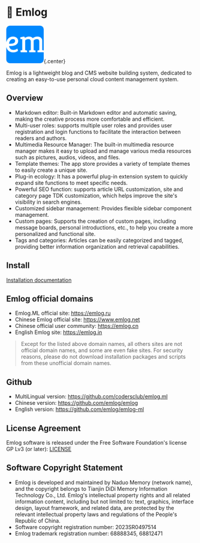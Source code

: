 # &#x1f680; Emlog

![](./logo.png){.center}

Emlog is a lightweight blog and CMS website building system,
dedicated to creating an easy-to-use personal cloud content management system.

## Overview

- Markdown editor: Built-in Markdown editor and automatic saving, making the creative process more comfortable and efficient.
- Multi-user roles: supports multiple user roles and provides user registration and login functions to facilitate the interaction between readers and authors.
- Multimedia Resource Manager: The built-in multimedia resource manager makes it easy to upload and manage various media resources such as pictures, audios, videos, and files.
- Template themes: The app store provides a variety of template themes to easily create a unique site.
- Plug-in ecology: It has a powerful plug-in extension system to quickly expand site functions to meet specific needs.
- Powerful SEO function: supports article URL customization, site and category page TDK customization, which helps improve the site's visibility in search engines.
- Customized sidebar management: Provides flexible sidebar component management.
- Custom pages: Supports the creation of custom pages, including message boards, personal introductions, etc., to help you create a more personalized and functional site.
- Tags and categories: Articles can be easily categorized and tagged, providing better information organization and retrieval capabilities.

## Install

[Installation documentation](install/)

## Emlog official domains

- Emlog.ML official site: <https://emlog.ru>
- Chinese Emlog official site: <https://www.emlog.net>
- Chinese official user community: <https://emlog.cn>
- English Emlog site: <https://emlog.in>

> Except for the listed above domain names, all others sites are not official domain names, and some are even fake sites. For security reasons, please do not download installation packages and scripts from these unofficial domain names.

## Github

- MultiLingual version: <https://github.com/codersclub/emlog.ml>
- Chinese version: <https://github.com/emlog/emlog>
- English version: <https://github.com/emlog/emlog-ml>

## License Agreement

Emlog software is released under the Free Software Foundation\'s license GP Lv3 (or later):
[LICENSE](/license.txt)

## Software Copyright Statement

- Emlog is developed and maintained by Naduo Memory (network name), and the copyright belongs to Tianjin DiDi Memory Information Technology Co., Ltd.
  Emlog's intellectual property rights and all related information content, including but not limited to: text, graphics, interface design, layout framework, and related data, are protected by the relevant intellectual property laws and regulations of the People's Republic of China.
- Software copyright registration number: 2023SR0497514
- Emlog trademark registration number: 68888345, 68812471

